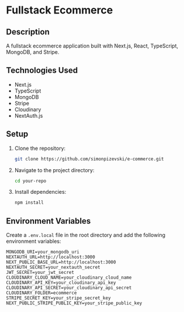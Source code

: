 # Fullstack Ecommerce

## Description

A fullstack ecommerce application built with Next.js, React, TypeScript, MongoDB, and Stripe.

## Technologies Used

- Next.js
- TypeScript
- MongoDB
- Stripe
- Cloudinary
- NextAuth.js

## Setup

1. Clone the repository:
    ```sh
    git clone https://github.com/simonpizevski/e-commerce.git
    ```
2. Navigate to the project directory:
    ```sh
    cd your-repo
    ```
3. Install dependencies:
    ```sh
    npm install
    ```

## Environment Variables

Create a `.env.local` file in the root directory and add the following environment variables:

```dotenv
MONGODB_URI=your_mongodb_uri
NEXTAUTH_URL=http://localhost:3000
NEXT_PUBLIC_BASE_URL=http://localhost:3000
NEXTAUTH_SECRET=your_nextauth_secret
JWT_SECRET=your_jwt_secret
CLOUDINARY_CLOUD_NAME=your_cloudinary_cloud_name
CLOUDINARY_API_KEY=your_cloudinary_api_key
CLOUDINARY_API_SECRET=your_cloudinary_api_secret
CLOUDINARY_FOLDER=ecommerce
STRIPE_SECRET_KEY=your_stripe_secret_key
NEXT_PUBLIC_STRIPE_PUBLIC_KEY=your_stripe_public_key